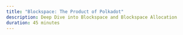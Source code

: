 ```yaml
---
title: "Blockspace: The Product of Polkadot"
description: Deep Dive into Blockspace and Blockspace Allocation
duration: 45 minutes
---
```

